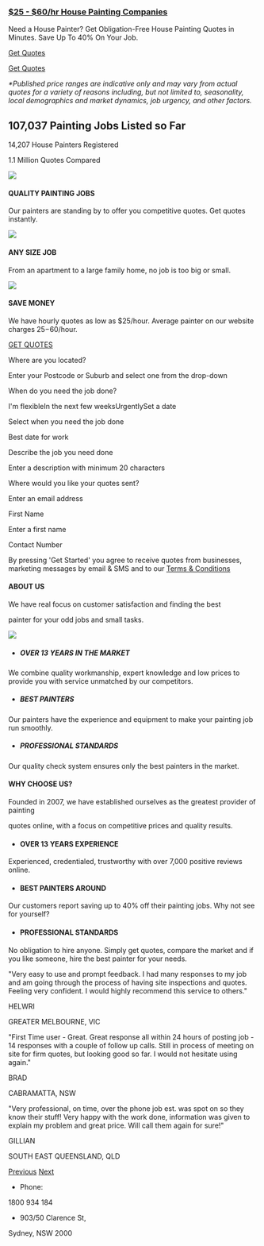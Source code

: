 ### [$25 - $60/hr House Painting Companies](https://www.paintersnearme.net.au/\#)

Need a House Painter? Get Obligation-Free House Painting Quotes in Minutes. Save Up To 40% On Your Job.

[Get Quotes](https://www.paintersnearme.net.au/#)

[Get Quotes](https://www.paintersnearme.net.au/#)

_\*Published price ranges are indicative only and may vary from actual quotes for a variety of reasons including, but not limited to, seasonality, local demographics and market dynamics, job urgency, and other factors._

## 107,037 Painting Jobs Listed so Far

14,207 House Painters Registered

1.1 Million Quotes Compared

![](https://assets1.paintersnearme.net.au/packs/media/site_templates/www.paintersnearme.net.au/images/our_services_1-5aa44e4fa4b2f45faff993abf0ced3d1.jpg)

#### QUALITY PAINTING JOBS

Our painters are standing by to offer you competitive quotes. Get quotes instantly.

![](https://assets1.paintersnearme.net.au/packs/media/site_templates/www.paintersnearme.net.au/images/our_services_2-20f6dcbc04840d67d3679c9928041ad7.jpg)

#### ANY SIZE JOB

From an apartment to a large family home, no job is too big or small.

![](https://assets0.paintersnearme.net.au/packs/media/site_templates/www.paintersnearme.net.au/images/our_services_3-3cbfe06c800b9423dea0c368d0d44a9f.jpg)

#### SAVE MONEY

We have hourly quotes as low as $25/hour. Average painter on our website charges $25-$60/hour.

[GET QUOTES](https://www.paintersnearme.net.au/#)

Where are you located?

Enter your Postcode or Suburb and select one from the drop-down

When do you need the job done?

I'm flexibleIn the next few weeksUrgentlySet a date

Select when you need the job done

Best date for work

Describe the job you need done

Enter a description with minimum 20 characters

Where would you like your quotes sent?

Enter an email address

First Name

Enter a first name

Contact Number

By pressing 'Get Started' you agree to receive quotes from businesses, marketing messages by email & SMS and to our [Terms & Conditions](https://www.paintersnearme.net.au/terms)

#### ABOUT US

We have real focus on customer satisfaction and finding the best

painter for your odd jobs and small tasks.

![](https://assets1.paintersnearme.net.au/packs/media/site_templates/www.paintersnearme.net.au/images/about_us-24e8a175ab87591b75ca7647f109785a.jpg)

- ##### OVER 13 YEARS IN THE MARKET


We combine quality workmanship, expert knowledge and low prices to provide you with service unmatched by our competitors.

- ##### BEST PAINTERS


Our painters have the experience and equipment to make your painting job run smoothly.

- ##### PROFESSIONAL STANDARDS


Our quality check system ensures only the best painters in the market.


#### WHY CHOOSE US?

Founded in 2007, we have established ourselves as the greatest provider of painting

quotes online, with a focus on competitive prices and quality results.

- #### OVER 13 YEARS EXPERIENCE


Experienced, credentialed, trustworthy with over 7,000 positive reviews online.


- #### BEST PAINTERS AROUND


Our customers report saving up to 40% off their painting jobs. Why not see for yourself?


- #### PROFESSIONAL STANDARDS


No obligation to hire anyone. Simply get quotes, compare the market and if you like someone, hire the best painter for your needs.


"Very easy to use and prompt feedback. I had many responses to my job and am going through the process of having site inspections and quotes. Feeling very confident. I would highly recommend this service to others."

HELWRI

GREATER MELBOURNE, VIC

"First Time user - Great. Great response all within 24 hours of posting job - 14 responses with a couple of follow up calls. Still in process of meeting on site for firm quotes, but looking good so far. I would not hesitate using again."

BRAD

CABRAMATTA, NSW

"Very professional, on time, over the phone job est. was spot on so they know their stuff! Very happy with the work done, information was given to explain my problem and great price. Will call them again for sure!"

GILLIAN

SOUTH EAST QUEENSLAND, QLD

[Previous](https://www.paintersnearme.net.au/#testimonialCarousel) [Next](https://www.paintersnearme.net.au/#testimonialCarousel)

- Phone:

1800 934 184


- 903/50 Clarence St,

Sydney, NSW 2000